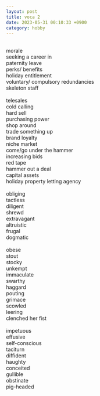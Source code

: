 ```yaml
---
layout: post
title: voca 2
date: 2023-05-31 00:10:33 +0900
category: hobby
---
```

<br/>
morale
<br/>
seeking a career in
<br/>
paternity leave
<br/>
perks/ benefits
<br/>
holiday entitlement
<br/>
voluntary/ compulsory redundancies
<br/>
skeleton staff
<br/>
<br/>
telesales
<br/>
cold calling
<br/>
hard sell
<br/>
purchasing power
<br/>
shop around
<br/>
trade something up
<br/>
brand loyalty
<br/>
niche market
<br/>
come/go under the hammer
<br/>
increasing bids 
<br/>
red tape
<br/>
hammer out a deal
<br/>
capital assets
<br/>
holiday property letting agency
<br/>
<br/>
obliging
<br/>
tactless
<br/>
diligent
<br/>
shrewd
<br/>
extravagant
<br/>
altruistic
<br/>
frugal
<br/>
dogmatic
<br/>
<br/>
obese
<br/>
stout
<br/>
stocky
<br/>
unkempt
<br/>
immaculate
<br/>
swarthy
<br/>
haggard
<br/>
pouting
<br/>
grimace
<br/>
scowled
<br/>
leering
<br/>
clenched her fist
<br/>
<br/>
impetuous
<br/>
effusive
<br/>
self-conscious
<br/>
taciturn
<br/>
diffident
<br/>
haughty
<br/>
conceited
<br/>
gullible
<br/>
obstinate
<br/>
pig-headed
